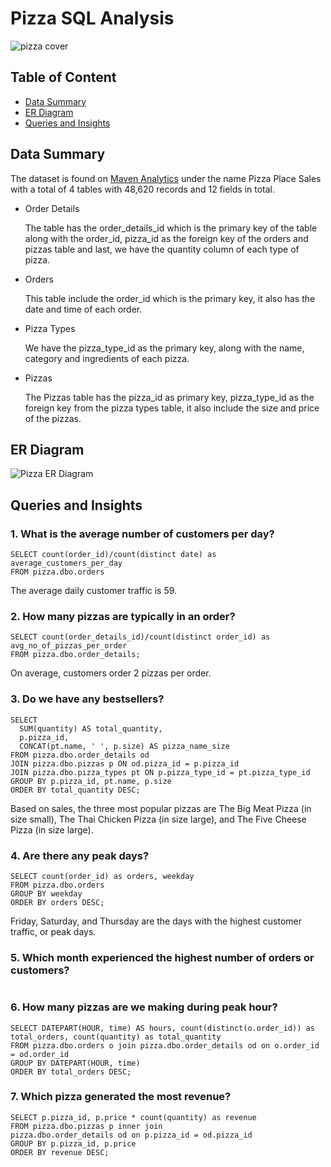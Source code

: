 # Pizza SQL Analysis

![pizza cover](https://user-images.githubusercontent.com/116041695/234172419-28b8f5ed-425d-477f-9586-44c2a86d456e.jpg)

## Table of Content

* [Data Summary](#data-summary)
* [ER Diagram](#er-diagram)
* [Queries and Insights](#queries-and-insights)

## Data Summary

The dataset is found on [Maven Analytics](https://www.mavenanalytics.io/data-playground) under the name Pizza Place Sales with a total of 4 tables with 48,620 records and 12 fields in total.

- Order Details

  The table has the order_details_id which is the primary key of the table along with the order_id, pizza_id as the foreign key of the orders and pizzas table and last, we have the quantity column of each type of pizza.

- Orders

  This table include the order_id which is the primary key, it also has the date and time of each order.

- Pizza Types

  We have the pizza_type_id as the primary key, along with the name, category and ingredients of each pizza.

- Pizzas

  The Pizzas table has the pizza_id as primary key, pizza_type_id as the foreign key from the pizza types table, it also include the size and price of the pizzas.

## ER Diagram

![Pizza ER Diagram](https://user-images.githubusercontent.com/116041695/234453942-3df6eb5c-52cb-4386-a385-bec29cd8e060.png)

## Queries and Insights

### 1. What is the average number of customers per day?
```
SELECT count(order_id)/count(distinct date) as average_customers_per_day
FROM pizza.dbo.orders
```

The average daily customer traffic is 59.

### 2. How many pizzas are typically in an order?
```
SELECT count(order_details_id)/count(distinct order_id) as avg_no_of_pizzas_per_order
FROM pizza.dbo.order_details;
```
On average, customers order 2 pizzas per order.

### 3. Do we have any bestsellers?
```
SELECT 
  SUM(quantity) AS total_quantity, 
  p.pizza_id, 
  CONCAT(pt.name, ' ', p.size) AS pizza_name_size
FROM pizza.dbo.order_details od 
JOIN pizza.dbo.pizzas p ON od.pizza_id = p.pizza_id
JOIN pizza.dbo.pizza_types pt ON p.pizza_type_id = pt.pizza_type_id
GROUP BY p.pizza_id, pt.name, p.size
ORDER BY total_quantity DESC;
```
Based on sales, the three most popular pizzas are The Big Meat Pizza (in size small), The Thai Chicken Pizza (in size large), and The Five Cheese Pizza (in size large).

### 4. Are there any peak days?
```
SELECT count(order_id) as orders, weekday
FROM pizza.dbo.orders
GROUP BY weekday 
ORDER BY orders DESC;
```
Friday, Saturday, and Thursday are the days with the highest customer traffic, or peak days.

### 5. Which month experienced the highest number of orders or customers?
```

```

### 6. How many pizzas are we making during peak hour?
```
SELECT DATEPART(HOUR, time) AS hours, count(distinct(o.order_id)) as total_orders, count(quantity) as total_quantity 
FROM pizza.dbo.orders o join pizza.dbo.order_details od on o.order_id = od.order_id
GROUP BY DATEPART(HOUR, time) 
ORDER BY total_orders DESC;
```

### 7. Which pizza generated the most revenue?
```
SELECT p.pizza_id, p.price * count(quantity) as revenue 
FROM pizza.dbo.pizzas p inner join 
pizza.dbo.order_details od on p.pizza_id = od.pizza_id
GROUP BY p.pizza_id, p.price
ORDER BY revenue DESC;
```
